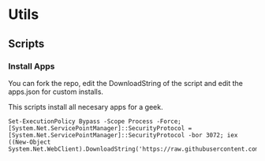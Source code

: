 # Utils

## Scripts

### Install Apps

You can fork the repo, edit the DownloadString of the script and edit the apps.json for custom installs.

This scripts install all necesary apps for a geek.

```shell
Set-ExecutionPolicy Bypass -Scope Process -Force; [System.Net.ServicePointManager]::SecurityProtocol = [System.Net.ServicePointManager]::SecurityProtocol -bor 3072; iex ((New-Object System.Net.WebClient).DownloadString('https://raw.githubusercontent.com/JMBargueno/utils/main/scripts/installApps/index.ps1'))
```
